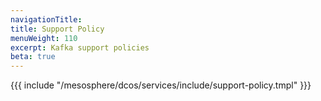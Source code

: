```yaml
---
navigationTitle:
title: Support Policy
menuWeight: 110
excerpt: Kafka support policies
beta: true
---
```


{{{ include "/mesosphere/dcos/services/include/support-policy.tmpl" }}}
